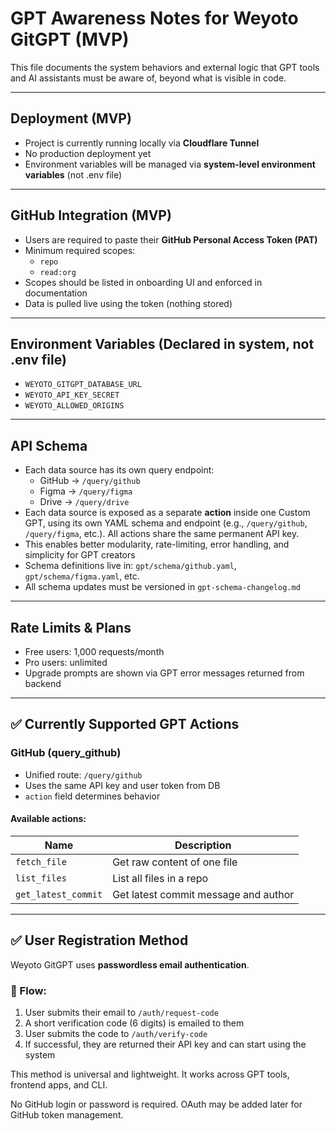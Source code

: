 # GPT Awareness Notes for Weyoto GitGPT (MVP)

This file documents the system behaviors and external logic that GPT tools and AI assistants must be aware of, beyond what is visible in code.

---

## Deployment (MVP)

- Project is currently running locally via **Cloudflare Tunnel**
- No production deployment yet
- Environment variables will be managed via **system-level environment variables** (not .env file)

---

## GitHub Integration (MVP)

- Users are required to paste their **GitHub Personal Access Token (PAT)**
- Minimum required scopes:
  - `repo`
  - `read:org`
- Scopes should be listed in onboarding UI and enforced in documentation
- Data is pulled live using the token (nothing stored)

---

## Environment Variables (Declared in system, not .env file)

- `WEYOTO_GITGPT_DATABASE_URL`
- `WEYOTO_API_KEY_SECRET`
- `WEYOTO_ALLOWED_ORIGINS`

---

## API Schema

- Each data source has its own query endpoint:
  - GitHub → `/query/github`
  - Figma → `/query/figma`
  - Drive → `/query/drive`
- Each data source is exposed as a separate **action** inside one Custom GPT, using its own YAML schema and endpoint (e.g., `/query/github`, `/query/figma`, etc.). All actions share the same permanent API key.
- This enables better modularity, rate-limiting, error handling, and simplicity for GPT creators
- Schema definitions live in: `gpt/schema/github.yaml`, `gpt/schema/figma.yaml`, etc.
- All schema updates must be versioned in `gpt-schema-changelog.md`

---

## Rate Limits & Plans

- Free users: 1,000 requests/month
- Pro users: unlimited
- Upgrade prompts are shown via GPT error messages returned from backend

---

## ✅ Currently Supported GPT Actions

### GitHub (query_github)
- Unified route: `/query/github`
- Uses the same API key and user token from DB
- `action` field determines behavior

#### Available actions:
| Name | Description |
|------|-------------|
| `fetch_file` | Get raw content of one file |
| `list_files` | List all files in a repo |
| `get_latest_commit` | Get latest commit message and author |

---

## ✅ User Registration Method

Weyoto GitGPT uses **passwordless email authentication**.

### 🔐 Flow:
1. User submits their email to `/auth/request-code`
2. A short verification code (6 digits) is emailed to them
3. User submits the code to `/auth/verify-code`
4. If successful, they are returned their API key and can start using the system

This method is universal and lightweight. It works across GPT tools, frontend apps, and CLI.

No GitHub login or password is required. OAuth may be added later for GitHub token management.
